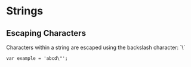 # Strings

## Escaping Characters

Characters within a string are escaped using the backslash character: \`\\`

```
var example = 'abcd\"';
```



